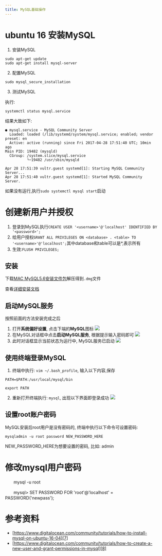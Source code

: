 ```yaml
---
title: MySQL基础操作
---
```


# ubuntu 16 安装MySQL

1. 安装MySQL

```
sudo apt-get update
sudo apt-get install mysql-server
```

2. 配置MySQL

  ```
  sudo mysql_secure_installation
  ```

3. 测试MySQL

  执行:

  ```
  systemctl status mysql.service
  ```

  结果大致如下:
    
  ```
  ● mysql.service - MySQL Community Server
    Loaded: loaded (/lib/systemd/system/mysql.service; enabled; vendor preset: en
    Active: active (running) since Fri 2017-04-28 17:51:40 UTC; 10min ago
  Main PID: 19482 (mysqld)
    CGroup: /system.slice/mysql.service
            └─19482 /usr/sbin/mysqld

  Apr 28 17:51:39 vultr.guest systemd[1]: Starting MySQL Community Server...
  Apr 28 17:51:40 vultr.guest systemd[1]: Started MySQL Community Server.
  ```

  如果没有运行,执行`sudo systemctl mysql start`启动

# 创建新用户并授权

1. 登录到MySQL执行`CREATE USER '<username>'@'localhost' IDENTIFIED BY '<password>';`
2. 给用户授权`GRANT ALL PRIVILEGES ON <database> . <table> TO '<username>'@'localhost';`其中database和table可以是*,表示所有
3. 生效:`FLUSH PRIVILEGES;`

## 安装

下载[MAC MySQL5.6安装文件包][1]解压得到`.dmg`文件

查看[详细安装文档][2]

## 启动MySQL服务

按照前面的方法安装完成之后

1. 打开**系统偏好设置**, 点击下端的**MySQL**图标
  ![][3]
2. 在MySQL对话框中点击**启动MySQL服务**, 根据提示输入密码即可
  ![][4]
3. 此时对话框显示当前状态为运行中, MySQL服务已启动
  ![][5]

## 使用终端登录MySQL

1. 终端中执行: `vim ~/.bash_profile`, 输入以下内容,保存
  ```
  PATH=$PATH:/usr/local/mysql/bin

  export PATH
  ```
2. 重新打开终端执行: `mysql`, 出现以下界面即登录成功
  ![][6]

## 设置root账户密码

MySQL安装后root用户是没有密码的, 终端中执行以下命令可设置密码:

```
mysqladmin -u root password NEW_PASSWORD_HERE
```

NEW_PASSWORD_HERE为想要设置的密码, 比如: admin

#  修改mysql用户密码

　　mysql -u root

　　mysql> SET PASSWORD FOR 'root'@'localhost' = PASSWORD('newpass');

# 参考资料

- [https://www.digitalocean.com/community/tutorials/how-to-install-mysql-on-ubuntu-16-04][7]
- [https://www.digitalocean.com/community/tutorials/how-to-create-a-new-user-and-grant-permissions-in-mysql][8]


[8]: https://www.digitalocean.com/community/tutorials/how-to-create-a-new-user-and-grant-permissions-in-mysql
[7]: https://www.digitalocean.com/community/tutorials/how-to-install-mysql-on-ubuntu-16-04
[6]: https://cloud.githubusercontent.com/assets/5894015/8507709/5d2e23f4-2280-11e5-99cd-3e6aed5fd3d2.png
[5]: https://cloud.githubusercontent.com/assets/5894015/8507681/369c04e6-227f-11e5-8596-4e4537da6744.jpg
[4]: https://cloud.githubusercontent.com/assets/5894015/8507665/c79ab86c-227e-11e5-8d9c-6482cc30a1de.jpg
[3]: https://cloud.githubusercontent.com/assets/5894015/8507646/4ce75102-227e-11e5-8e08-8819aa9e5f5c.jpg
[2]: https://dev.mysql.com/doc/refman/5.6/en/osx-installation-pkg.html
[1]: https://dev.mysql.com/get/Downloads/MySQL-5.6/mysql-5.6.25-osx10.9-x86_64.tar.gz
